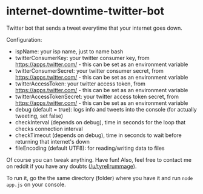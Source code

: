 # internet-downtime-twitter-bot
Twitter bot that sends a tweet everytime that your internet goes down.

Configuration:

- ispName: your isp name, just to name bash
- twitterConsumerKey: your twitter consumer key, from https://apps.twitter.com/ - this can be set as an environment variable
- twitterConsumerSecret: your twitter consumer secret, from https://apps.twitter.com/ - this can be set as an environment variable
- twitterAccessToken: your twitter access token, from https://apps.twitter.com/ - this can be set as an environment variable
- twitterAccessTokenSecret: your twitter access token secret, from https://apps.twitter.com/ - this can be set as an environment variable
- debug (default = true): logs info and tweets into the console (for actually tweeting, set false)
- checkInterval (depends on debug), time in seconds for the loop that checks connection interval
- checkTimeout (depends on debug), time in seconds to wait before returning that internet's down
- fileEncoding (default UTF8): for reading/writing data to files

Of course you can tweak anything. Have fun!
Also, feel free to contact me on reddit if you have any doubts ([/u/tyrellrummage](https://www.reddit.com/u/tyrellrummage)).

To run it, go the the same directory (folder) where you have it and run `node app.js` on your console.
